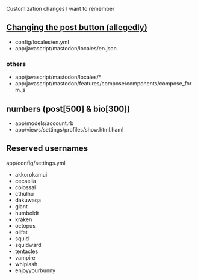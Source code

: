 Customization changes I want to remember

## [Changing the post button (allegedly)](https://github.com/tootsuite/mastodon/issues/5672)
- config/locales/en.yml
- app/javascript/mastodon/locales/en.json

### others
- app/javascript/mastodon/locales/\*
- app/javascript/mastodon/features/compose/components/compose_form.js

## numbers (post[500] & bio[300]) 
- app/models/account.rb
- app/views/settings/profiles/show.html.haml

## Reserved usernames
app/config/settings.yml 

- akkorokamui
- cecaelia
- colossal
- cthulhu
- dakuwaqa
- giant
- humboldt
- kraken
- octopus
- olifat
- squid
- squidward
- tentacles
- vampire
- whiplash
- enjoyyourbunny
